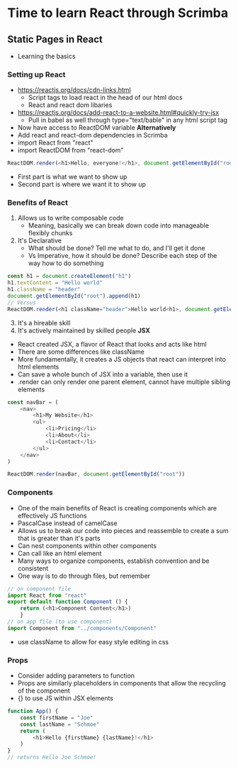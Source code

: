 # Time to learn React through Scrimba

## Static Pages in React

- Learning the basics
### Setting up React
- https://reactjs.org/docs/cdn-links.html
    - Script tags to load react in the head of our html docs
    - React and react dom libaries
- https://reactjs.org/docs/add-react-to-a-website.html#quickly-try-jsx
    - Pull in babel as well through type="text/bable" in any html script tag
- Now have access to ReactDOM variable
**Alternatively**
- Add react and react-dom dependencies in Scrimba
- import React from "react"
- import ReactDOM from "react-dom"
```js
ReactDOM.render(<h1>Hello, everyone!</h1>, document.getElementById("root"))
```
- First part is what we want to show up
- Second part is where we want it to show up
### Benefits of React
1. Allows us to write composable code
    - Meaning, basically we can break down code into manageable flexibly chunks
2. It's Declarative
    - What should be done? Tell me what to do, and I'll get it done
    - Vs Imperative, how it should be done? Describe each step of the way how to do something
```js
const h1 = document.createElement("h1")
h1.textContent = "Hello world"
h1.className = "header"
document.getElementById("root").append(h1)
// Versus
ReactDOM.render(<h1 className="header">Hello world<h1>, document.getElementById("root"))
```
3. It's a hireable skill
4. It's actively maintained by skilled people
**JSX**
- React created JSX, a flavor of React that looks and acts like html
- There are some differences like className
- More fundamentally, it creates a JS objects that react can interpret into html elements
- Can save a whole bunch of JSX into a variable, then use it
- .render can only render one parent element, cannot have multiple sibling elements
```js
const navBar = (
    <nav>
        <h1>My Website</h1>
        <ul>
            <li>Pricing</li>
            <li>About</li>
            <li>Contact</li>
        </ul>
    </nav>
)

ReactDOM.render(navBar, document.getElementById("root"))
```
### Components
- One of the main benefits of React is creating components which are effectively JS functions
- PascalCase instead of camelCase
- Allows us to break our code into pieces and reassemble to create a sum that is greater than it's parts
- Can nest components within other components
- Can call <Component /> like an html element
- Many ways to organize components, establish convention and be consistent
- One way is to do through files, but remember
```js
// on component file
import React from "react"
export default function Component () {
    return (<h1>Component Content</h1>)
    }
// on app file (to use component)
import Component from "../components/Component"
```
- use className to allow for easy style editing in css
### Props
- Consider adding parameters to function
- Props are similarly placeholders in components that allow the recycling of the component
- {} to use JS within JSX elements
```js
function App() {
    const firstName = "Joe"
    const lastName = "Schmoe"
    return (
        <h1>Hello {firstName} {lastName}!</h1>
    )
}
// returns Hello Joe Schmoe!
```
